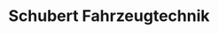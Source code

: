---
title: "Schubert Fahrzeugtechnik"
url: /leonstein/schubert-fahrzeugtechnik/
shop: Autowerkstatt
---